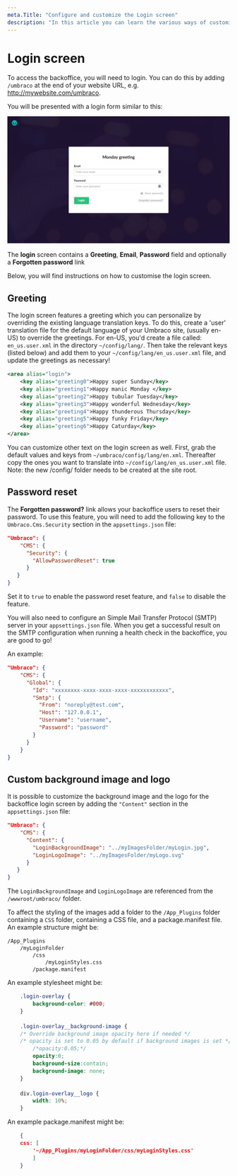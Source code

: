 ```yaml
---
meta.Title: "Configure and customize the Login screen"
description: "In this article you can learn the various ways of customizing the Umbraco backoffice login screen and form."
---
```


# Login screen

To access the backoffice, you will need to login. You can do this by adding `/umbraco` at the end of your website URL, e.g. http://mywebsite.com/umbraco.

You will be presented with a login form similar to this:

![Login screen](images/login-backoffice-login.png "The login screen has a greeting, username/password field and optionally a 'Forgotten password' link.")

The **login** screen contains a **Greeting**, **Email**, **Password** field and optionally a **Forgotten password** link

Below, you will find instructions on how to customise the login screen.

## Greeting

The login screen features a greeting which you can personalize by overriding the existing language translation keys. To do this, create a 'user' translation file for the default language of your Umbraco site, (usually en-US) to override the greetings. For en-US, you'd create a file called: `en_us.user.xml` in the directory `~/config/lang/`. Then take the relevant keys (listed below) and add them to your `~/config/lang/en_us.user.xml` file, and update the greetings as necessary!

```xml
<area alias="login">
    <key alias="greeting0">Happy super Sunday</key>
    <key alias="greeting1">Happy manic Monday </key>
    <key alias="greeting2">Happy tubular Tuesday</key>
    <key alias="greeting3">Happy wonderful Wednesday</key>
    <key alias="greeting4">Happy thunderous Thursday</key>
    <key alias="greeting5">Happy funky Friday</key>
    <key alias="greeting6">Happy Caturday</key>
</area>
```

You can customize other text on the login screen as well. First, grab the default values and keys from `~/umbraco/config/lang/en.xml`. Thereafter copy the ones you want to translate into `~/config/lang/en_us.user.xml` file. Note: the new /config/ folder needs to be created at the site root.

## Password reset

The **Forgotten password?** link allows your backoffice users to reset their password. To use this feature, you will need to add the following key to the `Umbraco.Cms.Security` section in the `appsettings.json` file:

```json
"Umbraco": {
    "CMS": {
      "Security": { 
        "AllowPasswordReset": true
      }
   }
}
```

Set it to `true` to enable the password reset feature, and `false` to disable the feature.

You will also need to configure an Simple Mail Transfer Protocol (SMTP) server in your `appsettings.json` file. When you get a successful result on the SMTP configuration when running a health check in the backoffice, you are good to go!

An example:

```json
"Umbraco": {
    "CMS": {
      "Global": {
        "Id": "xxxxxxxx-xxxx-xxxx-xxxx-xxxxxxxxxxxx",
        "Smtp": {
          "From": "noreply@test.com",
          "Host": "127.0.0.1",
          "Username": "username",
          "Password": "password"
        }
      }
    }
}
```

## Custom background image and logo

It is possible to customize the background image and the logo for the backoffice login screen by adding the `"Content"` section in the `appsettings.json` file:

```json
"Umbraco": {
    "CMS": {
      "Content": {
        "LoginBackgroundImage": "../myImagesFolder/myLogin.jpg",
        "LoginLogoImage": "../myImagesFolder/myLogo.svg"
      }
   }
} 
```

The `LoginBackgroundImage` and `LoginLogoImage` are referenced from the `/wwwroot/umbraco/` folder.

To affect the styling of the images add a folder to the `/App_Plugins` folder containing a `CSS` folder, containing a CSS file, and a package.manifest file. An example structure might be:

```
/App_Plugins
    /myLoginFolder
        /css
            /myLoginStyles.css
        /package.manifest
```

An example stylesheet might be:

```css
    .login-overlay {
    	background-color: #000;
    }
    
    .login-overlay__background-image {
    /* Override background image opacity here if needed */
    /* opacity is set to 0.05 by default if background images is set */
    	/*opacity:0.05;*/
    	opacity:0;
    	background-size:contain;
    	background-image: none;
    }
    
    div.login-overlay__logo {
    	width: 10%;
    }
 ```

An example package.manifest might be:

```json
    {
    css: [
        '~/App_Plugins/myLoginFolder/css/myLoginStyles.css'
        ]
    }
```
